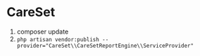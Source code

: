 CareSet
========


1. composer update
2. `php artisan vendor:publish --provider="CareSet\\CareSetReportEngine\\ServiceProvider"`
